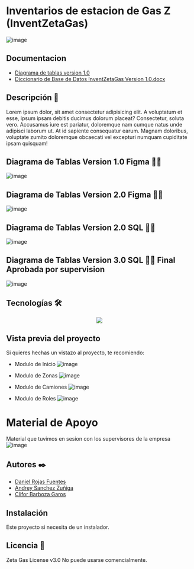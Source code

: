 # Inventarios de estacion de Gas Z (InventZetaGas)
![image](https://github.com/user-attachments/assets/6ee66cc3-3f6b-4d3d-84a4-13b5fa88da36)


## Documentacion
- [Diagrama de tablas version 1.0](https://www.figma.com/board/NWER76Ptkq2sj4y2qMxZVE/Untitled?node-id=0-1&p=f&t=rjRQBglw82uUkuQS-0)
- [Diccionario de Base de Datos InventZetaGas Version 1.0.docx](https://github.com/user-attachments/files/18565278/Diccionario.de.Base.de.Datos.InventZetaGas.Version.1.0.docx)




## Descripción 📑

Lorem ipsum dolor, sit amet consectetur adipisicing elit. A voluptatum et esse, ipsum ipsam debitis ducimus dolorum placeat? Consectetur, soluta vero. Accusamus iure est pariatur, doloremque nam cumque natus unde adipisci laborum ut. At id sapiente consequatur earum. Magnam doloribus, voluptate zumito doloremque obcaecati vel excepturi numquam cupiditate ipsam quisquam!

## Diagrama de Tablas Version 1.0 Figma 🙇🏻 
![image](https://github.com/user-attachments/assets/ef6ecca4-8fcf-4c18-bd96-de8c40776756)

## Diagrama de Tablas Version 2.0 Figma 🙇🏻 
![image](https://github.com/user-attachments/assets/d9064bee-5076-46ec-a751-d0e8d8d9b2fa)



## Diagrama de Tablas Version 2.0 SQL 🙇🏻 
![image](https://github.com/user-attachments/assets/6aa94a59-249e-4dab-a5c7-f64154ab0812)

## Diagrama de Tablas Version 3.0 SQL 🙇🏻 Final Aprobada por supervision 
![image](https://github.com/user-attachments/assets/680ae220-7a94-4260-b803-ff7230211cc2)



## Tecnologías 🛠
<p align="center">
  <a href="https://skillicons.dev">
    <img src="https://skillicons.dev/icons?i=git,windows,github,dotnet,figma,firebase,github,cs,python,vscode=14" />
  </a>
</p>

## Vista previa del proyecto
Si quieres hechas un vistazo al proyecto, te recomiendo:

- Modulo de Inicio
![image](https://github.com/user-attachments/assets/636b22aa-e81b-4fa8-abf0-126e921ff63c)


- Modulo de Zonas
![image](https://github.com/user-attachments/assets/a6ade586-52ef-4409-bd9a-9e16ce4c581f)

- Modulo de Camiones
![image](https://github.com/user-attachments/assets/92af550a-b71c-4c8d-b56c-67b6e0adff17)

- Modulo de Roles
![image](https://github.com/user-attachments/assets/e38489e7-c36c-4b5f-91ca-d7b2448d648a)


# Material de Apoyo
Material que tuvimos en sesion con los supervisores de la empresa
![image](https://github.com/user-attachments/assets/398e14be-a39f-4de7-933e-0158722d25bd)

## Autores ✒️
* [Daniel Rojas Fuentes](drojas00255@ufide.ac.cr)
* [Andrey Sanchez Zuñiga](osanchez60774@ufide.ac.cr)
* [Clifor Barboza Garos](cgaros40183@ufide.ac.cr)

## Instalación 
Este proyecto si necesita de un instalador. 
  
## Licencia 📄
Zeta Gas License v3.0
No puede usarse comencialmente.
